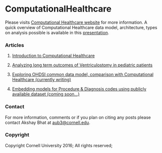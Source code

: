 # ComputationalHealthcare

Please visits [Computational Healthcare website](http://www.computationalhealthcare.com/) for more information.
A quick overview of Computational Healthcare data model, architecture, types on analysis possible is available in 
this [presentation](https://docs.google.com/presentation/d/1Oh_-FShr3BCGiCSqghI2dQYnyKvVOeiOqkIjaaEOPwc/edit?usp=sharing).

 
### Articles

1. [Introduction to Computational Healthcare](blog/introduction.ipynb)
 
2. [Analyzing long term outcomes of Ventriculostomy in pediatric patients](blog/ventriculostomy.ipynb)

3. [Exploring OHDSI common data model, comparison with Computational Healthcare (currently writing)](blog/ohdsi.ipynb)

4. [Embedding models for Procedure & Diagnosis codes using publicly available dataset (coming soon...)](blog/vectors.ipynb)


### Contact
For more information, comments or if you plan on citing any posts please contact Akshay Bhat at aub3@cornell.edu. 

### Copyright
Copyright Cornell University 2016; All rights reserved; 
